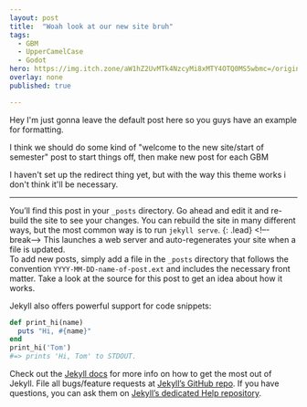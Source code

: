 ```yaml
---
layout: post
title:  "Woah look at our new site bruh"
tags:
  - GBM
  - UpperCamelCase
  - Godot
hero: https://img.itch.zone/aW1hZ2UvMTk4NzcyMi8xMTY4OTQ0MS5wbmc=/original/eeZtjo.png
overlay: none
published: true

---
```


Hey I'm just gonna leave the default post here so you guys have an example for formatting.

I think we should do some kind of "welcome to the new site/start of semester" post to start things off, then make new post for each GBM

I haven't set up the redirect thing yet, but with the way this theme works i don't think it'll be necessary.

---

You’ll find this post in your `_posts` directory. Go ahead and edit it and re-build the site to see your changes. You can rebuild the site in many different ways, but the most common way is to run `jekyll serve`.
{: .lead}
<!–-break-–>
This launches a web server and auto-regenerates your site when a file is updated.  
To add new posts, simply add a file in the `_posts` directory that follows the convention `YYYY-MM-DD-name-of-post.ext` and includes the necessary front matter. Take a look at the source for this post to get an idea about how it works.

Jekyll also offers powerful support for code snippets:

~~~ruby
def print_hi(name)
  puts "Hi, #{name}"
end
print_hi('Tom')
#=> prints 'Hi, Tom' to STDOUT.
~~~

Check out the [Jekyll docs][jekyll] for more info on how to get the most out of Jekyll. File all bugs/feature requests at [Jekyll’s GitHub repo][jekyll-gh]. If you have questions, you can ask them on [Jekyll’s dedicated Help repository][jekyll-help].

[jekyll]:      http://jekyllrb.com
[jekyll-gh]:   https://github.com/jekyll/jekyll
[jekyll-help]: https://github.com/jekyll/jekyll-help